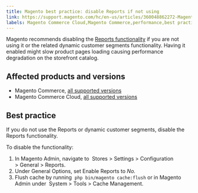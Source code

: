 ```yaml
---
title: Magento best practice: disable Reports if not using
link: https://support.magento.com/hc/en-us/articles/360048862272-Magento-best-practice-disable-Reports-if-not-using
labels: Magento Commerce Cloud,Magento Commerce,performance,best practices,2.3.x,2.4.0,2.4.x,reports
---
```


<p>Magento recommends disabling the <a href="https://docs.magento.com/user-guide/configuration/general/reports.html">Reports functionality</a> if you are not using it or the related dynamic customer segments functionality. Having it enabled might slow product pages loading causing performance degradation on the storefront catalog.</p>
<h2>Affected products and versions</h2>
<ul>
<li>Magento Commerce, <a href="https://magento.com/sites/default/files/magento-software-lifecycle-policy.pdf">all supported versions</a>
</li>
<li>Magento Commerce Cloud, <a href="https://magento.com/sites/default/files/magento-software-lifecycle-policy.pdf">all supported versions</a>
</li>
</ul>
<h2>Best practice</h2>
<p>If you do not use the Reports or dynamic customer segments, disable the Reports functionality.</p>
<p>To disable the functionality:</p>
<ol>
<li>In Magento Admin, navigate to  Stores &gt; Settings &gt; Configuration &gt; General &gt; Reports.</li>
<li>Under General Options, set Enable Reports to <em>No.</em>
</li>
<li>Flush cache by running  <code>php bin/magento cache:flush</code> or in Magento Admin under  System &gt; Tools &gt; Cache Management.</li>
</ol>
